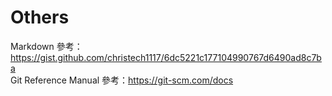 # Others

Markdown 參考：<https://gist.github.com/christech1117/6dc5221c177104990767d6490ad8c7ba>  
Git Reference Manual 參考：<https://git-scm.com/docs>  
